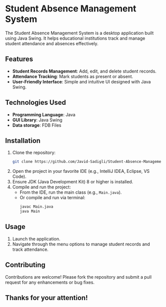 # Student Absence Management System
The Student Absence Management System is a desktop application built using Java Swing. It helps educational institutions track and manage student attendance and absences effectively.

## Features
- **Student Records Management**: Add, edit, and delete student records.
- **Attendance Tracking**: Mark students as present or absent.
- **User-Friendly Interface**: Simple and intuitive UI designed with Java Swing.

## Technologies Used
- **Programming Language**: Java
- **GUI Library**: Java Swing
- **Data storage**: FDB Files

## Installation
1. Clone the repository:
   ```bash
   git clone https://github.com/Javid-Sadigli/Student-Absence-Management-System.git
   ```
2. Open the project in your favorite IDE (e.g., IntelliJ IDEA, Eclipse, VS Code).
3. Ensure JDK (Java Development Kit) 8 or higher is installed.
4. Compile and run the project:
   - From the IDE, run the main class (e.g., `Main.java`).
   - Or compile and run via terminal:
     ```bash
     javac Main.java
     java Main
     ```

## Usage
1. Launch the application.
2. Navigate through the menu options to manage student records and track attendance.

## Contributing
Contributions are welcome! Please fork the repository and submit a pull request for any enhancements or bug fixes.

## Thanks for your attention!